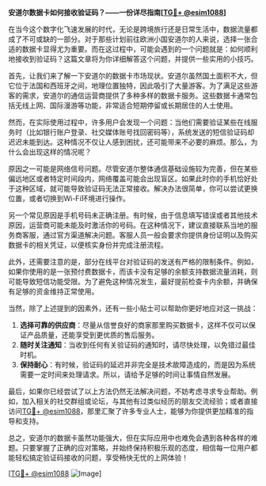 **安道尔数据卡如何接收验证码？——一份详尽指南[[TG💪+ @esim1088](https://t.me/s/esim1088)]**

在当今这个数字化飞速发展的时代，无论是跨境旅行还是日常生活中，数据流量都成了不可或缺的一部分。对于那些计划前往欧洲小国安道尔的人来说，选择一张合适的数据卡显得尤为重要。而在这过程中，可能会遇到的一个问题就是：如何顺利地接收到验证码？这篇文章将为你详细解答这个问题，并提供一些实用的小技巧。

首先，让我们来了解一下安道尔的数据卡市场现状。安道尔虽然国土面积不大，但它位于法国和西班牙之间，地理位置独特，因此吸引了大量游客。为了满足这些游客的需求，安道尔的通信运营商提供了多种多样的数据卡服务。这些数据卡通常包括无线上网、国际漫游等功能，非常适合短期停留或长期居住的人士使用。

然而，在实际使用过程中，许多用户会发现一个问题：当他们需要验证某些在线服务时（比如银行账户登录、社交媒体账号找回密码等），系统发送的短信验证码却迟迟未能到达。这种情况不仅让人感到困扰，还可能带来不必要的麻烦。那么，为什么会出现这样的情况呢？

原因之一可能是网络信号问题。尽管安道尔整体通信基础设施较为完善，但在某些偏远地区或者特定时间段内，网络覆盖可能会出现盲区。如果此时你的手机恰好处于这种区域，就可能导致验证码无法正常接收。解决办法很简单，你可以尝试更换位置，或者切换到Wi-Fi环境进行操作。

另一个常见原因是手机号码未正确注册。有时候，由于信息填写错误或者其他技术原因，运营商可能未能及时激活你的号码。在这种情况下，建议直接联系当地的服务商客服，通过官方渠道解决问题。客服人员一般会要求你提供身份证明以及购买数据卡的相关凭证，以便核实身份并完成注册流程。

此外，还需要注意的是，部分在线平台对验证码的发送有严格的限制条件。例如，如果你使用的是一张预付费数据卡，而该卡没有足够的余额支持数据流量消耗，则可能导致短信功能受限。为了避免这种情况发生，最好提前检查卡内余额，并确保有足够的资金维持正常使用。

当然，除了上述提到的因素外，还有一些小贴士可以帮助你更好地应对这一挑战：

1. **选择可靠的供应商**：尽量从信誉良好的商家那里购买数据卡，这样不仅可以保证产品质量，还能享受到更优质的售后服务。
2. **随时关注通知**：当收到任何有关验证码的通知时，请尽快处理，以免错过最佳时机。
3. **保持耐心**：有时候，验证码的延迟并非完全是技术故障造成的，而是因为系统需要一定时间来处理请求。所以，请给予足够的时间让事情自然发展。

最后，如果你已经尝试了以上方法仍然无法解决问题，不妨考虑寻求专业帮助。例如，加入相关的社交群组或论坛，与其他有过类似经历的朋友交流经验；或者直接访问[TG💪+ @esim1088](https://t.me/s/esim1088)，那里汇聚了许多专业人士，能够为你提供更加精准的指导和支持。

总之，安道尔的数据卡虽然功能强大，但在实际应用中也难免会遇到各种各样的难题。只要掌握了正确的应对策略，并始终保持积极乐观的态度，相信每一位用户都能轻松搞定验证码接收的问题，享受畅快无忧的上网体验！

[[TG💪+ @esim1088](https://t.me/s/esim1088) ![Image](https://i.postimg.cc/4NQfJmqS/Snipaste-2025-05-13-00-14-12.png)]